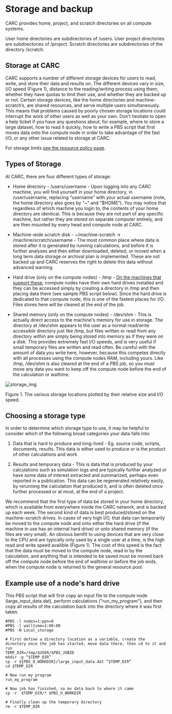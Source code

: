 # Storage and backup
CARC provides home, project, and scratch directories on all compute systems.

User home directories are subdirectories of /users. User project directories are subdirectories of /project. Scratch directories are subdirectories of the directory /scratch.

## Storage at CARC

CARC supports a number of different storage devices for users to read, write, and store their data and results on.  The different devices vary in size, I/O speed (Figure 1), distance to the reading/writing process using them, whether they have quotas to limit their use, and whether they are backed up or not. Certain storage devices, like the home directories and machine-scratch’s, are shared resources, and serve multiple users simultaneously. This means that problems caused by poorly chosen storage locations could interrupt the work of other users as well as your own. Don’t hesitate to open a help ticket if you have any questions about, for example, where to store a large dataset, how to read it quickly, how to write a PBS script that first moves data onto the compute node in order to take advantage of the fast I/O, or any other issue related to storage at CARC.

For storage limits [see the resource policy page](https://github.com/UNM-CARC/QuickBytes/blob/master/Resource_usage.md).

## Types of Storage

At CARC, there are four different types of storage:

* Home directory - /users/username - Upon logging into any CARC machine, you will find yourself in your home directory, in /user/username, replacing “username” with your actual username (note, the home directory also goes by “~” and “$HOME”). You may notice that regardless of which machine you login to, the contents of your home directory are identical. This is because they are not part of any specific machine, but rather they are stored on separate computer entirely, and are then mounted by every head and compute node at CARC.

* Machine-wide scratch disk  - ~/machine-scratch -> /machine/scratch/username - The most common place where data is stored after it is generated by running calculations, and before it is further analyses and then either downloaded, deleted, or moved when a long term data storage or archival plan is implemented. These are not backed up and CARC reserves the right to delete this data without advanced warning.

* Hard drive (only on the compute nodes) - /tmp - [On the machines that support these](https://carc.unm.edu/systems/Systems1.html), compute nodes have their own hard drives installed and they can be accessed simply by creating a directory in /tmp and then placing data there (see sample PBS script below). Since the hard drive is dedicated to that compute node, this is one of the fastest places for I/O. Files stores here will be cleared at the end of the job.

* Shared memory (only on the compute nodes) - /dev/shm - This is actually direct access to the machine's memory for use in storage. The directory at /dev/shm appears to the user as a normal read/write accessible directory just like /tmp, but files written or read from any directory within are simply being stored into memory as if they were on a disk. This provides extremely fast I/O speeds, and is very useful if small temporary files are written and read often. Be careful with the amount of data you write here, however, because this competes directly with all processes using the compute nodes RAM, including yours. Like /tmp, /dev/shm is also cleared at the end of a PBS job, so you must move any data you want to keep off the compute node before the end of the calculation or walltime.

![storage_img](https://github.com/UNM-CARC/QuickBytes/blob/master/storage_diagram.jpeg)

Figure 1. The various storage locations plotted by their relative size and I/O speed.

## Choosing a storage type

In order to determine which storage type to use, it may be helpful to consider which of the following broad categories your data falls into:

1. Data that is hard to produce and long-lived - Eg. source code, scripts, documents, results. This data is either used to produce or is the product of other calculations and work

2. Results and temporary data - This is data that is produced by your calculations such as simulation logs and are typically further analyzed or have some data of interest extracted and summarized, perhaps even reported in a publication. This data can be regenerated relatively easily, by rerunning the calculation that produced it, and is often deleted once further processed or at most, at the end of a project.

We recommend that the first type of data be stored in your home directory, which is available from everywhere inside the CARC network, and is backed up each week. The second kind of data is best produced/stored on the machine-scratch drives. In cases of very high I/O, that data can temporarily be moved to the compute node and onto either the hard drive (if the machine in use has an internal hard drive) or onto shared memory (if the files are very small). An obvious benifit to using devices that are very close to the CPU and are typically only used by a single user at a time, is the high read and write speed availible (Figure 1). The cost of this speed is the fact that the data must be moved to the compute node, read in by the calculation, and anything that is intended to be saved must be moved back off the compute node before the end of walltime or before the job ends, when the compute node is returned to the general resource pool.

## Example use of a node's hard drive

This PBS script that will first copy an input file to the compute node (large_input_data.dat), perform calculations ("run_my_program"), and then copy all results of the calculation back into the directory where it was first taken:

```
#PBS -l nodes=1:ppn=8
#PBS -l walltime=1:00:00
#PBS -N Local_storage

# First define a directory location as a variable, create the directory once the job has started, move data there, then cd to it and run  
TEMP_DIR=/tmp/$USER/$PBS_JOBID
mkdir -p “$TEMP_DIR”
cp -r ${PBS_O_WORKDIR}/large_input_data.dat “$TEMP_DIR” 
cd $TEMP_DIR

# Now run my program
run_my_program  

# Now job has finished, so mv data back to where it came
cp -r  $TEMP_DIR/* $PBS_O_WORKDIR

# Finally clean up the temporary directory
rm -r $TEMP_DIR
```
